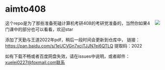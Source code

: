 # aimto408
<img align="right" src="https://github-readme-stats.vercel.app/api?username=xiaolei565&show_icons=true&icon_color=CE1D2D&text_color=718096&bg_color=ffffff&hide_title=true" />
这个repo是为了那些准备死磕计算机考研408的考研党准备的，当然你如果4门课中的部分也可以看看，欢迎star






添加了天勤与王道2022年pdf，稍后一段时间会更新到仓库中，
链接：https://pan.baidu.com/s/1eUCVGn7xciTJJN7ei6QTLQ 
提取码：2022 

如有下载不畅或者百度网盘失效，请在issues中说明，或者邮件：xuelei0227@foxmail.com联系
